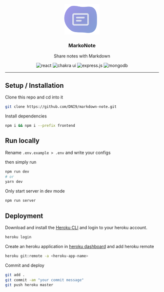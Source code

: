 <div align="center">
	<a href="https://markonote.herokuapp.com">
		<img src=".assets/app-icon.png" alt="Hoppscotch Logo" height="100" />
	</a>
	<br />
	<h3>
		MarkoNote
	</h3>
	<p>
		Share notes with Markdown
	</p>
	<div align="center">
		<img src="https://img.shields.io/badge/react-%2320232a.svg?style=for-the-badge&logo=react&logoColor=%2361DAFB"
			alt="react" />
		<img src="https://img.shields.io/badge/chakra-%234ED1C5.svg?style=for-the-badge&logo=chakraui&logoColor=white"
			alt="chakra ui" />
		<img
			src="https://img.shields.io/badge/express.js-%23404d59.svg?style=for-the-badge&logo=express&logoColor=%2361DAFB"
			alt="express.js" />
		<img src="https://img.shields.io/badge/MongoDB-%234ea94b.svg?style=for-the-badge&logo=mongodb&logoColor=white"
			alt="mongodb" />
		</>
	</div>
</div>

---

## Setup / Installation

Clone this repo and cd into it

```sh
git clone https://github.com/DNI9/markdown-note.git
```

Install dependencies

```sh
npm i && npm i --prefix frontend
```

## Run locally

Rename `.env.example > .env` and write your configs

then simply run

```sh
npm run dev
# or
yarn dev
```

Only start server in dev mode

```sh
npm run server
```

## Deployment

Download and install the [Heroku CLI](https://devcenter.heroku.com/articles/heroku-command-line) and login to your heroku account.

```sh
heroku login
```

Create an heroku application in [heroku dashboard](https://dashboard.heroku.com) and add heroku remote

```sh
heroku git:remote -a <heroku-app-name>
```

Commit and deploy

```sh
git add .
git commit -am "your commit message"
git push heroku master
```
